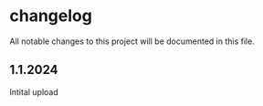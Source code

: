 # changelog

All notable changes to this project will be documented in this file.

## 1.1.2024

Intital upload